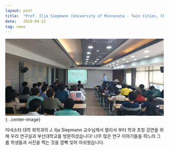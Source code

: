 ```yaml
---
layout: post
title:  "Prof. Ilja Siepmann (University of Minnesota - Twin Cities, Chemistry) 부산대학교 화공생명공학부 방문 및 초청 강연"
date:   2019-04-22
tag: news
---
```


![](/images/ilja-siepmann.png){: .center-image}

미네소타 대학 화학과의 J. Ilja Siepmann 교수님께서 멀리서 부터 학과 초청 강연을 위해 우리 연구실과 부산대학교를 방문하셨습니다! 너무 많은 연구 이야기들을 하느라 그룹 학생들과 사진을 찍는 것을 깜빡 잊어 아쉬웠습니다.
